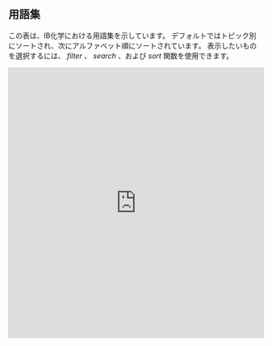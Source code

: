 ## 用語集

この表は、IB化学における用語集を示しています。 デフォルトではトピック別にソートされ、次にアルファベット順にソートされています。 表示したいものを選択するには、 *filter* 、 *search* 、および *sort* 関数を使用できます。

<iframe class="airtable-embed" src="https://airtable.com/embed/shrFsmthNDPKve1rw?backgroundColor=red&viewControls=on" frameborder="0" onmousewheel="" width="100%" height="533" style="background: transparent; border: 1px solid #ccc;"></iframe>